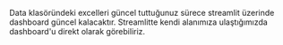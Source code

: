 Data klasöründeki excelleri güncel tuttuğunuz sürece streamlit üzerinde dashboard güncel kalacaktır. Streamlitte kendi alanımıza ulaştığımızda dashboard'u direkt olarak görebiliriz.
